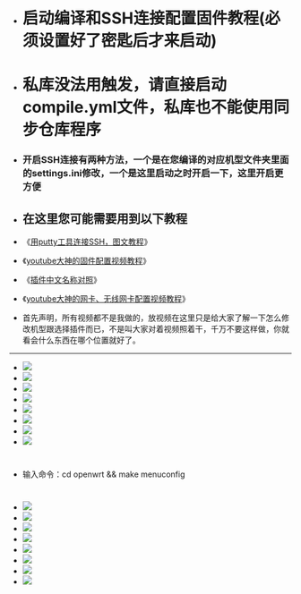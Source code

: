 - # 启动编译和SSH连接配置固件教程(必须设置好了密匙后才来启动)
- # 私库没法用触发，请直接启动compile.yml文件，私库也不能使用同步仓库程序

- ### 开启SSH连接有两种方法，一个是在您编译的对应机型文件夹里面的settings.ini修改，一个是这里启动之时开启一下，这里开启更方便

- ## 在这里您可能需要用到以下教程
- 《[用putty工具连接SSH，图文教程](https://github.com/danshui-git/shuoming/blob/master/3SSH%E8%BF%9E%E6%8E%A5%E8%AF%B4%E6%98%8E.md)》
- 《[youtube大神的固件配置视频教程](https://www.youtube.com/watch?v=jEE_J6-4E3Y&t=24s)》
- 《[插件中文名称对照](https://github.com/danshui-git/shuoming/blob/master/%E5%90%8D%E7%A7%B0.md)》
- 《[youtube大神的网卡、无线网卡配置视频教程](https://www.youtube.com/watch?v=X9v6Nd3wxkk)》

- 首先声明，所有视频都不是我做的，放视频在这里只是给大家了解一下怎么修改机型跟选择插件而已，不是叫大家对着视频照着干，千万不要这样做，你就看会什么东西在哪个位置就好了。

---
- <img src="https://github.com/danshui-git/shuoming/blob/master/doc/xinqi0.png" />
- <img src="https://github.com/danshui-git/shuoming/blob/master/doc/xinqi1.png" />
- <img src="https://github.com/danshui-git/shuoming/blob/master/doc/xinqi1.png" />
- <img src="https://github.com/danshui-git/shuoming/blob/master/doc/xinqi1.png" />
- <img src="https://github.com/danshui-git/shuoming/blob/master/doc/xinqi4.png" />
- <img src="https://github.com/danshui-git/shuoming/blob/master/doc/xinqi5.png" />
- <img src="https://github.com/danshui-git/shuoming/blob/master/doc/xinqi6.png" />
- <img src="https://github.com/danshui-git/shuoming/blob/master/doc/xinqi7.png" />
#
#
- 输入命令：cd openwrt && make menuconfig
#
#
- <img src="https://github.com/danshui-git/shuoming/blob/master/doc/xinqi8.png" />
- <img src="https://github.com/danshui-git/shuoming/blob/master/doc/xinqi111.png" />
- <img src="https://github.com/danshui-git/shuoming/blob/master/doc/xinqi9.png" />
- <img src="https://github.com/danshui-git/shuoming/blob/master/doc/xinqi10.png" />
- <img src="https://github.com/danshui-git/shuoming/blob/master/doc/xinqi11.png" />
- <img src="https://github.com/danshui-git/shuoming/blob/master/doc/xinqi12.png" />
- <img src="https://github.com/danshui-git/shuoming/blob/master/doc/xinqi13.png" />
- <img src="https://github.com/danshui-git/shuoming/blob/master/doc/xinqi14.png" />
